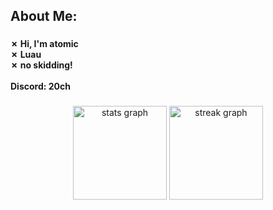 <h2 align="left">About Me:</h2>

###

<h4 align="left">✗ Hi, I'm atomic<br>✗ Luau<br>✗ no skidding!<br><br> Discord: 20ch</h4>

###

<div align="center">
  <img src="https://github-readme-stats.vercel.app/api?username=20ch&hide_title=false&hide_rank=false&show_icons=false&include_all_commits=false&count_private=true&disable_animations=false&theme=city_lights&locale=en&hide_border=true" height="150" alt="stats graph"  />
  <img src="https://streak-stats.demolab.com?user=20ch&locale=en&mode=daily&theme=city_lights&hide_border=false&border_radius=5" height="150" alt="streak graph"  />
</div>

###
